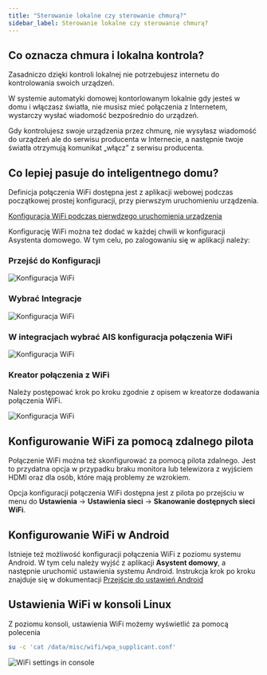 ```yaml
---
title: "Sterowanie lokalne czy sterowanie chmurą?"
sidebar_label: Sterowanie lokalne czy sterowanie chmurą?
---
```



## Co oznacza chmura i lokalna kontrola?

Zasadniczo dzięki kontroli lokalnej nie potrzebujesz internetu do kontrolowania swoich urządzeń.


W systemie automatyki domowej kontorlowanym lokalnie gdy jesteś w domu i włączasz światła, nie musisz mieć połączenia z Internetem, wystarczy wysłać wiadomość bezpośrednio do urządzeń.

Gdy kontrolujesz swoje urządzenia przez chmurę, nie wysyłasz wiadomość do urządzeń ale do serwisu producenta w Internecie, a następnie twoje światła otrzymują komunikat „włącz” z serwisu producenta. 



## Co lepiej pasuje do inteligentnego domu?

Definicja połączenia WiFi dostępna jest z aplikacji webowej podczas początkowej prostej konfiguracji, przy pierwszym uruchomieniu urządzenia.

[Konfiguracja WiFi podczas pierwdzego uruchomienia urządzenia](/docs/ais_bramka_first_run.html#konfiguracja-wifi)

Konfigurację WiFi można też dodać w każdej chwili w konfiguracji Asystenta domowego.
W tym celu, po zalogowaniu się w aplikacji należy:

### Przejść do **Konfiguracji**

![Konfiguracja WiFi](/img/en/bramka/go_to_config.png)


### Wybrać **Integracje**

![Konfiguracja WiFi](/img/en/bramka/go_to_integrations.png)


### W integracjach wybrać **AIS konfiguracja połączenia WiFi**

![Konfiguracja WiFi](/img/en/bramka/go_to_integration_wifi.png)


### Kreator połączenia z WiFi

Należy postępować krok po kroku zgodnie z opisem w kreatorze dodawania połączenia WiFi.

![Konfiguracja WiFi](/img/en/bramka/start_wifi_integration_wizard.png)


## Konfigurowanie WiFi za pomocą zdalnego pilota

Połączenie WiFi można też skonfigurować za pomocą pilota zdalnego.
Jest to przydatna opcja w przypadku braku monitora lub telewizora z wyjściem HDMI oraz dla osób, które mają problemy ze wzrokiem.

Opcja konfiguracji połączenia WiFi dostępna jest z pilota po przejściu w menu do **Ustawienia** -> **Ustawienia sieci** -> **Skanowanie dostępnych sieci WiFi**.

## Konfigurowanie WiFi w Android

Istnieje też możliwość konfiguracji połączenia WiFi z poziomu systemu Android. W tym celu należy wyjść z aplikacji **Asystent domowy**, a następnie uruchomić ustawienia systemu Android. Instrukcja krok po kroku znajduje się w dokumentacji [Przejście do ustawień Android](/docs/next/ais_bramka_settings.html#ustawienia-aplikacji-asystent-domowy)


## Ustawienia WiFi w konsoli Linux

Z poziomu konsoli, ustawienia WiFi możemy wyświetlić za pomocą polecenia

```bash
su -c 'cat /data/misc/wifi/wpa_supplicant.conf'
```

![WiFi settings in console](/img/en/bramka/wifi_settings_in_console.png)
